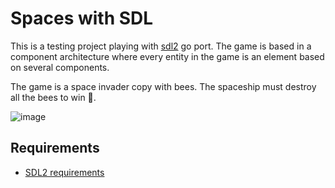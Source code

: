# Spaces with SDL

This is a testing project playing with [sdl2](https://github.com/veandco/go-sdl2) go port. The game is based in a component architecture where every entity in the game is an element based on several components.

The game is a space invader copy with bees. The spaceship must destroy all the bees to win 🙂.

![image](https://user-images.githubusercontent.com/3026639/113493142-3853b980-94b3-11eb-8bf9-2442f1428ad4.png)

## Requirements

* [SDL2 requirements](https://github.com/veandco/go-sdl2#requirements)
